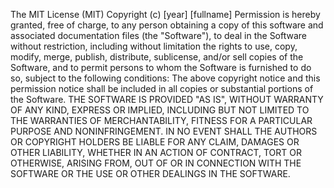 The MIT License (MIT) Copyright (c) [year] [fullname] 
Permission is hereby granted, free of charge, to any 
person obtaining a copy of this software and associated 
documentation files (the "Software"), to deal in the 
Software without restriction, including without 
limitation the rights to use, copy, modify, merge, 
publish, distribute, sublicense, and/or sell copies of 
the Software, and to permit persons to whom the Software 
is furnished to do so, subject to the following 
conditions: The above copyright notice and this 
permission notice shall be included in all copies or 
substantial portions of the Software. THE SOFTWARE IS 
PROVIDED "AS IS", WITHOUT WARRANTY OF ANY KIND, EXPRESS 
OR IMPLIED, INCLUDING BUT NOT LIMITED TO THE WARRANTIES 
OF MERCHANTABILITY, FITNESS FOR A PARTICULAR PURPOSE AND 
NONINFRINGEMENT. IN NO EVENT SHALL THE AUTHORS OR 
COPYRIGHT HOLDERS BE LIABLE FOR ANY CLAIM, DAMAGES OR 
OTHER LIABILITY, WHETHER IN AN ACTION OF CONTRACT, TORT 
OR OTHERWISE, ARISING FROM, OUT OF OR IN CONNECTION WITH 
THE SOFTWARE OR THE USE OR OTHER DEALINGS IN THE
SOFTWARE.
